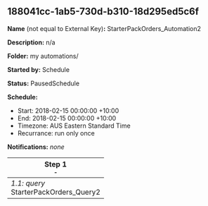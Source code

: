 ## 188041cc-1ab5-730d-b310-18d295ed5c6f

**Name** (not equal to External Key)**:** StarterPackOrders_Automation2

**Description:** n/a

**Folder:** my automations/

**Started by:** Schedule

**Status:** PausedSchedule

**Schedule:**

* Start: 2018-02-15 00:00:00 +10:00
* End: 2018-02-15 00:00:00 +10:00
* Timezone: AUS Eastern Standard Time
* Recurrance: run only once

**Notifications:** _none_


| Step 1<br>_<small>-</small>_ |
| --- |
| _1.1: query_<br>StarterPackOrders_Query2 |
